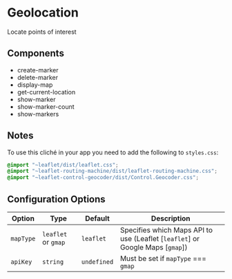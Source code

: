 # Geolocation

Locate points of interest

## Components

- create-marker
- delete-marker
- display-map
- get-current-location
- show-marker
- show-marker-count
- show-markers

## Notes

To use this cliché in your app you need to add the following
to `styles.css`:

```css
@import "~leaflet/dist/leaflet.css";
@import "~leaflet-routing-machine/dist/leaflet-routing-machine.css";
@import "~leaflet-control-geocoder/dist/Control.Geocoder.css";
```

## Configuration Options

| Option | Type | Default | Description |
| ------ | ---- | ------  | ----------- |
| `mapType` | `leaflet` or `gmap` | `leaflet` | Specifies which Maps API to use (Leaflet [`leaflet`] or Google Maps [`gmap`]) |
| `apiKey` | `string` | `undefined` | Must be set if `mapType` === `gmap` |
